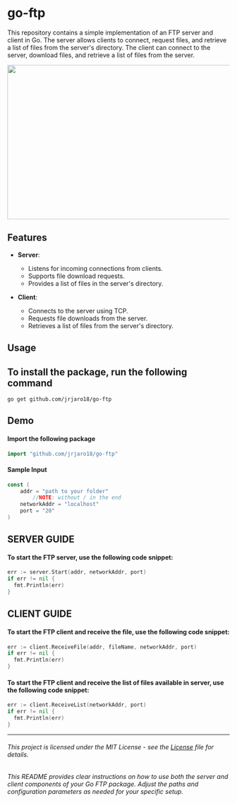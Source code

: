 # go-ftp
This repository contains a simple implementation of an FTP server and client in Go. The server allows clients to connect, request files, and retrieve a list of files from the server's directory. The client can connect to the server, download files, and retrieve a list of files from the server.

<img src="https://www.lattaharris.com/wp-content/uploads/2019/12/file-transfer.jpg" height="350px" width="900px">

## Features

- **Server**: 
  - Listens for incoming connections from clients.
  - Supports file download requests.
  - Provides a list of files in the server's directory.

- **Client**:
  - Connects to the server using TCP.
  - Requests file downloads from the server.
  - Retrieves a list of files from the server's directory.

## Usage

## To install the package, run the following command
```shell
go get github.com/jrjaro18/go-ftp
```

## Demo

#### Import the following package
```go
import "github.com/jrjaro18/go-ftp"
```

#### Sample Input
```go
const (
	addr = "path to your folder"
        //NOTE: without / in the end
	networkAddr = "localhost"
	port = "20"
)
```
## SERVER GUIDE
#### To start the FTP server, use the following code snippet:
```go
err := server.Start(addr, networkAddr, port)
if err != nil {
  fmt.Println(err)
}
```
## CLIENT GUIDE
#### To start the FTP client and receive the file, use the following code snippet:
```go
err := client.ReceiveFile(addr, fileName, networkAddr, port)
if err != nil {
  fmt.Println(err)
}
```
#### To start the FTP client and receive the list of files available in server, use the following code snippet:
```go
err := client.ReceiveList(networkAddr, port)
if err != nil {
  fmt.Println(err)
}
```
---
###### This project is licensed under the MIT License - see the [License](LICENSE) file for details.

###### This README provides clear instructions on how to use both the server and client components of your Go FTP package. Adjust the paths and configuration parameters as needed for your specific setup.
